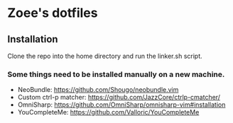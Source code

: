# Zoee's dotfiles

## Installation

Clone the repo into the home directory and run the linker.sh script.

### Some things need to be installed manually on a new machine.

* NeoBundle: https://github.com/Shougo/neobundle.vim
* Custom ctrl-p matcher: https://github.com/JazzCore/ctrlp-cmatcher/
* OmniSharp: https://github.com/OmniSharp/omnisharp-vim#installation
* YouCompleteMe: https://github.com/Valloric/YouCompleteMe
